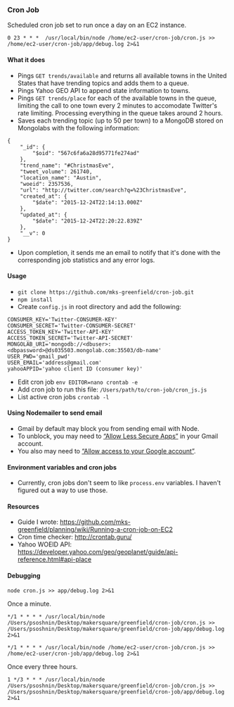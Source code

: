 ### Cron Job

Scheduled cron job set to run once a day on an EC2 instance.

```
0 23 * * *  /usr/local/bin/node /home/ec2-user/cron-job/cron.js >> /home/ec2-user/cron-job/app/debug.log 2>&1
```

#### What it does

- Pings `GET trends/available` and returns all available towns in the United States that have trending topics and adds them to a queue. 
- Pings Yahoo GEO API to append state information to towns.
- Pings `GET trends/place` for each of the available towns in the queue, limiting the call to one town every 2 minutes to accomodate Twitter's rate limiting. Processing everything in the queue takes around 2 hours.
- Saves each trending topic (up to 50 per town) to a MongoDB stored on Mongolabs with the following information:

```
{
    "_id": {
        "$oid": "567c6fa6a28d95771fe274ad"
    },
    "trend_name": "#ChristmasEve",
    "tweet_volume": 261740,
    "location_name": "Austin",
    "woeid": 2357536,
    "url": "http://twitter.com/search?q=%23ChristmasEve",
    "created_at": {
        "$date": "2015-12-24T22:14:13.000Z"
    },
    "updated_at": {
        "$date": "2015-12-24T22:20:22.839Z"
    },
    "__v": 0
}
```

- Upon completion, it sends me an email to notify that it's done with the corresponding job statistics and any error logs.

#### Usage

- `git clone https://github.com/mks-greenfield/cron-job.git`
- `npm install`
- Create `config.js` in root directory and add the following:

```
CONSUMER_KEY='Twitter-CONSUMER-KEY'
CONSUMER_SECRET='Twitter-CONSUMER-SECRET'
ACCESS_TOKEN_KEY='Twitter-API-KEY'
ACCESS_TOKEN_SECRET='Twitter-API-SECRET'
MONGOLAB_URI='mongodb://<dbuser>:<dbpassword>@ds035503.mongolab.com:35503/db-name'
USER_PWD='gmail_pwd'
USER_EMAIL='address@gmail.com'
yahooAPPID='yahoo client ID (consumer key)'
```

- Edit cron job `env EDITOR=nano crontab -e`
- Add cron job to run this file: `/Users/path/to/cron-job/cron_js.js`
- List active cron jobs `crontab -l`

#### Using Nodemailer to send email

- Gmail by default may block you from sending email with Node.
- To unblock, you may need to [“Allow Less Secure Apps”](https://www.google.com/settings/security/lesssecureapps) in your Gmail account.
- You also may need to [“Allow access to your Google account”](https://accounts.google.com/DisplayUnlockCaptcha).

#### Environment variables and cron jobs

- Currently, cron jobs don't seem to like `process.env` variables. I haven't figured out a way to use those.

#### Resources

- Guide I wrote: https://github.com/mks-greenfield/planning/wiki/Running-a-cron-job-on-EC2
- Cron time checker: http://crontab.guru/
- Yahoo WOEID API: https://developer.yahoo.com/geo/geoplanet/guide/api-reference.html#api-place

#### Debugging

```
node cron.js >> app/debug.log 2>&1
```

Once a minute.

```
*/1 * * * * /usr/local/bin/node /Users/psoshnin/Desktop/makersquare/greenfield/cron-job/cron.js >> /Users/psoshnin/Desktop/makersquare/greenfield/cron-job/app/debug.log 2>&1

*/1 * * * * /usr/local/bin/node /home/ec2-user/cron-job/cron.js >> /home/ec2-user/cron-job/app/debug.log 2>&1
```

Once every three hours.

```
1 */3 * * * /usr/local/bin/node /Users/psoshnin/Desktop/makersquare/greenfield/cron-job/cron.js >> /Users/psoshnin/Desktop/makersquare/greenfield/cron-job/app/debug.log 2>&1
```

